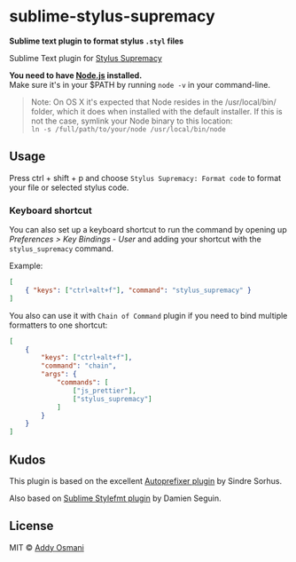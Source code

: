 # sublime-stylus-supremacy

__Sublime text plugin to format stylus `.styl` files__


Sublime Text plugin for [Stylus Supremacy](https://github.com/ThisIsManta/stylus-supremacy)

**You need to have [Node.js](http://nodejs.org) installed.**  
Make sure it's in your $PATH by running `node -v` in your command-line.

> Note: On OS X it's expected that Node resides in the /usr/local/bin/ folder, which it does when installed with the default installer. If this is not the case, symlink your Node binary to this location:  
`ln -s /full/path/to/your/node /usr/local/bin/node`

## Usage 

Press ctrl + shift + p and choose `Stylus Supremacy: Format code` to format your file or selected stylus code.

### Keyboard shortcut

You can also set up a keyboard shortcut to run the command by opening up *Preferences > Key Bindings - User* and adding your shortcut with the `stylus_supremacy` command.

Example:

```json
[
	{ "keys": ["ctrl+alt+f"], "command": "stylus_supremacy" }
]
```



You also can use it with `Chain of Command` plugin if you need to bind multiple formatters to one shortcut:

```json
[
	{
		"keys": ["ctrl+alt+f"],
		"command": "chain",
		"args": {
			"commands": [
				["js_prettier"],
				["stylus_supremacy"]
			]
		}
	}
]
```

## Kudos
This plugin is based on the excellent [Autoprefixer plugin](https://github.com/sindresorhus/sublime-autoprefixer) by Sindre Sorhus.

Also based on [Sublime Stylefmt plugin](https://github.com/dmnsgn/sublime-stylefmt) by Damien Seguin.


## License

MIT © [Addy Osmani](http://addyosmani.com)